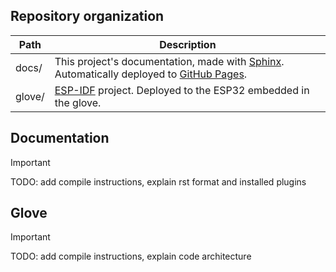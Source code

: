 ## Repository organization

|  Path  | Description
| ------ | -----------
| docs/  | This project's documentation, made with [Sphinx]. Automatically deployed to [GitHub Pages](https://549531.github.io/project-integration).
| glove/ | [ESP-IDF](https://docs.espressif.com/projects/esp-idf/en/latest/esp32/index.html) project. Deployed to the ESP32 embedded in the glove.

[Sphinx]: https://www.sphinx-doc.org/

## Documentation

> [!IMPORTANT]
> TODO: add compile instructions, explain rst format and installed plugins

## Glove

> [!IMPORTANT]
> TODO: add compile instructions, explain code architecture
